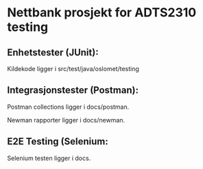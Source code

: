 
# Nettbank prosjekt for ADTS2310 testing

## Enhetstester (JUnit):
Kildekode ligger i src/test/java/oslomet/testing

## Integrasjonstester (Postman):
Postman collections ligger i docs/postman.

Newman rapporter ligger i docs/newman.

## E2E Testing (Selenium:
Selenium testen ligger i docs.
